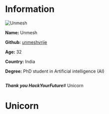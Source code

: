 # Information

![Unmesh](https://avatars3.githubusercontent.com/u/2500604?s=400&v=4)

**Name:** Unmesh

**Github:** [unmeshvrije](https://github.com/unmeshvrije)

**Age:** 32

**Country:** India

**Degree:**  PhD student in Artificial intelligence (AI)

##

**_Thank you HackYourFuture_**# Unicorn
# Unicorn
